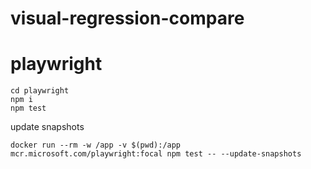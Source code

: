 # visual-regression-compare

# playwright

```
cd playwright
npm i
npm test
```

update snapshots

`docker run --rm -w /app -v $(pwd):/app mcr.microsoft.com/playwright:focal npm test -- --update-snapshots`
